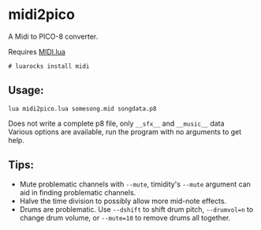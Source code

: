# midi2pico
A Midi to PICO-8 converter.

Requires [MIDI.lua](http://www.pjb.com.au/comp/lua/MIDI.html)  
```
# luarocks install midi
```

## Usage:
```
lua midi2pico.lua somesong.mid songdata.p8
```
Does not write a complete p8 file, only `__sfx__` and `__music__` data  
Various options are available, run the program with no arguments to get help.

## Tips:
* Mute problematic channels with `--mute`, timidity's `--mute` argument can aid in finding problematic channels.
* Halve the time division to possibly allow more mid-note effects.
* Drums are problematic. Use `--dshift` to shift drum pitch, `--drumvol=n` to change drum volume, or `--mute=10` to remove drums all together.

